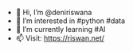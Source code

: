 - 👋 Hi, I’m @deniriswana
- 👀 I’m interested in #python #data
- 🌱 I’m currently learning #AI
- 📫 Visit: https://riswan.net/

<!---
deniriswana/deniriswana is a ✨ special ✨ repository because its `README.md` (this file) appears on your GitHub profile.
You can click the Preview link to take a look at your changes.
--->
